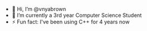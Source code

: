 - 👋 Hi, I’m @vnyabrown
- 🌱 I’m currently a 3rd year Computer Science Student
- ⚡ Fun fact: I've been using C++ for 4 years now

<!---
vnyabrown/vnyabrown is a ✨ special ✨ repository because its `README.md` (this file) appears on your GitHub profile.
You can click the Preview link to take a look at your changes.
--->
